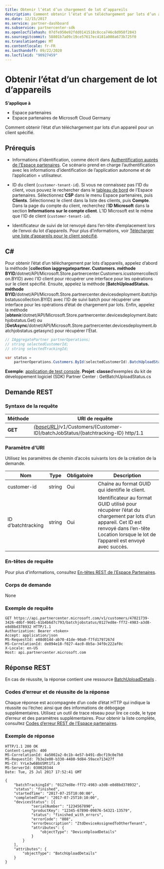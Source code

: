 ```yaml
---
title: Obtenir l’état d’un chargement de lot d’appareils
description: Comment obtenir l’état d’un téléchargement par lots d’un appareil pour un client spécifié.
ms.date: 12/15/2017
ms.service: partner-dashboard
ms.subservice: partnercenter-sdk
ms.openlocfilehash: 07dfe950e92fdd0141518c8cca746c8d958f2843
ms.sourcegitcommit: 58801b7a09c19ce57617ec4181a008a673b725f0
ms.translationtype: MT
ms.contentlocale: fr-FR
ms.lasthandoff: 09/22/2020
ms.locfileid: "90927459"
---
```

# <a name="get-the-status-of-a-device-batch-upload"></a>Obtenir l’état d’un chargement de lot d’appareils

**S’applique à**

- Espace partenaires
- Espace partenaires de Microsoft Cloud Germany

Comment obtenir l’état d’un téléchargement par lots d’un appareil pour un client spécifié.

## <a name="prerequisites"></a>Prérequis

- Informations d’identification, comme décrit dans [Authentification auprès de l’Espace partenaires](partner-center-authentication.md). Ce scénario prend en charge l’authentification avec les informations d’identification de l’application autonome et de l’application + utilisateur.

- ID du client (`customer-tenant-id`). Si vous ne connaissez pas l’ID du client, vous pouvez le rechercher dans le [tableau de bord](https://partner.microsoft.com/dashboard) de l’Espace partenaires. Sélectionnez **CSP** dans le menu Espace partenaires, puis **Clients**. Sélectionnez le client dans la liste des clients, puis **Compte**. Dans la page du compte du client, recherchez l’**ID Microsoft** dans la section **Informations sur le compte client**. L’ID Microsoft est le même que l’ID de client (`customer-tenant-id`).

- Identificateur de suivi de lot renvoyé dans l’en-tête d’emplacement lors de l’envoi du lot d’appareils. Pour plus d’informations, voir [Télécharger une liste d’appareils pour le client spécifié](upload-a-list-of-devices-for-the-specified-customer.md).

## <a name="c"></a>C\#

Pour obtenir l’état d’un téléchargement par lots d’appareils, appelez d’abord la méthode [**collection iaggregatepartner. Customers. méthode BYID**/dotnet/API/Microsoft.Store.partnercenter.Customers.icustomercollection.BYID) avec l’ID client pour récupérer une interface pour les opérations sur le client spécifié. Ensuite, appelez la méthode [**BatchUploadStatus. méthode BYID**/dotnet/API/Microsoft.Store.partnercenter.devicesdeployment.ibatchjobstatuscollection.BYID) avec l’ID de suivi batch pour récupérer une interface pour les opérations d’état de chargement par lots. Enfin, appelez la méthode [**obtenir**/dotnet/API/Microsoft.Store.partnercenter.devicesdeployment.ibatchjobstatus.Get) ou [**GetAsync**/dotnet/API/Microsoft.Store.partnercenter.devicesdeployment.ibatchjobstatus.getasync) pour récupérer l’État.

``` csharp
// IAggregatePartner partnerOperations;
// string selectedCustomerId;
// string selectedTrackingId;

var status =
    partnerOperations.Customers.ById(selectedCustomerId).BatchUploadStatus.ById(selectedTrackingId).Get();
```

**Exemple**: [application de test console](console-test-app.md). **Projet**: **classe**d’exemples du kit de développement logiciel (SDK) Partner Center : GetBatchUploadStatus.cs

## <a name="rest-request"></a>Demande REST

### <a name="request-syntax"></a>Syntaxe de la requête

| Méthode  | URI de requête                                                                                                       |
|---------|-------------------------------------------------------------------------------------------------------------------|
| **GET** | [*{baseURL}*](partner-center-rest-urls.md)/v1/Customers/{Customer-ID}/batchJobStatus/{batchtracking-ID} http/1.1 |

### <a name="uri-parameter"></a>Paramètre d’URI

Utilisez les paramètres de chemin d’accès suivants lors de la création de la demande.

| Nom             | Type   | Obligatoire | Description                                                                                                                                                                    |
|------------------|--------|----------|--------------------------------------------------------------------------------------------------------------------------------------------------------------------------------|
| customer-id      | string | Oui      | Chaîne au format GUID qui identifie le client.                                                                                                                          |
| ID d’batchtracking | string | Oui      | Identificateur au format GUID utilisé pour récupérer l’état du chargement par lots d’un appareil. Cet ID est renvoyé dans l’en-tête Location lorsque le lot de l’appareil est envoyé avec succès. |

### <a name="request-headers"></a>En-têtes de requête

Pour plus d’informations, consultez [En-têtes REST de l’Espace Partenaires](headers.md).

### <a name="request-body"></a>Corps de demande

None

### <a name="request-example"></a>Exemple de requête

```http
GET https://api.partnercenter.microsoft.com/v1/customers/47021739-3426-40bf-9601-61b4b6d7c793/batchjobstatus/0127ed8e-ff72-4983-a3d8-e8d8bd378932 HTTP/1.1
Authorization: Bearer <token>
Accept: application/json
MS-RequestId: e88d014d-ab70-41de-90a0-f7fd1797267d
MS-CorrelationId: de894e18-f027-4ac0-8b5a-34f0c222af0c
X-Locale: en-US
Host: api.partnercenter.microsoft.com
```

## <a name="rest-response"></a>Réponse REST

En cas de réussite, la réponse contient une ressource [BatchUploadDetails](device-deployment-resources.md#batchuploaddetails) .

### <a name="response-success-and-error-codes"></a>Codes d’erreur et de réussite de la réponse

Chaque réponse est accompagnée d’un code d’état HTTP qui indique la réussite ou l’échec ainsi que des informations de débogage supplémentaires. Utilisez un outil de trace réseau pour lire ce code, le type d’erreur et des paramètres supplémentaires. Pour obtenir la liste complète, consultez [Codes d’erreur REST de l’Espace partenaires](error-codes.md).

### <a name="response-example"></a>Exemple de réponse

```http
HTTP/1.1 200 OK
Content-Length: 400
MS-CorrelationId: 4a5002a2-0c1b-4e57-b491-dbcf19c0e7b8
MS-RequestId: 7b3e2e00-b330-4480-9d84-59ace713427f
MS-CV: YrLe3w6BbUSMt1fi.0
MS-ServerId: 030020344
Date: Tue, 25 Jul 2017 17:52:41 GMT

{
    "batchTrackingId": "0127ed8e-ff72-4983-a3d8-e8d8bd378932",
    "status": "finished",
    "startedTime": "2017-07-25T10:00:00",
    "completedTime": "2017-07-25T10:10:00",
    "devicesStatus": [{
            "serialNumber": "1234567890",
            "productKey": "12345-67890-09876-54321-13579",
            "status": "finished_with_errors",
            "errorCode": "808",
            "errorDescription": "ZtdDeviceAssignedToOtherTenant",
            "attributes": {
                "objectType": "DeviceUploadDetails"
            }
        }
    ],
    "attributes": {
        "objectType": "BatchUploadDetails"
    }
}
```
